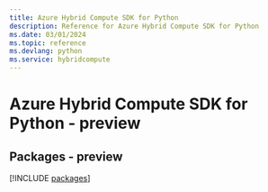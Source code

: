 ```yaml
---
title: Azure Hybrid Compute SDK for Python
description: Reference for Azure Hybrid Compute SDK for Python
ms.date: 03/01/2024
ms.topic: reference
ms.devlang: python
ms.service: hybridcompute
---
```

# Azure Hybrid Compute SDK for Python - preview
## Packages - preview
[!INCLUDE [packages](hybrid-compute-index.md)]